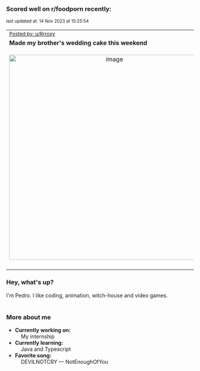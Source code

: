 ### Scored well on r/foodporn recently:

<p align="left"><sub>last updated at: 14 Nov 2023 at 15:25:54</sub></p>

|   |
| --- |
| <sub>[Posted by: u/Rrroxy][source]</sub> |
| **Made my brother's wedding cake this weekend** | 
|<p align="center"> <img alt="image" src="https://i.redd.it/ky8bzye4oxzb1.jpg" width="550" /> </p>|
|   |

### Hey, what's up?

I'm Pedro. I like coding, animation, witch-house and video games.<br><br>

### More about me
- **Currently working on:**  
&nbsp;&nbsp;&nbsp;&nbsp;My internship
- **Currently learning:**  
&nbsp;&nbsp;&nbsp;&nbsp;Java and Typescript
- **Favorite song:**  
&nbsp;&nbsp;&nbsp;&nbsp;DEVILNOTCRY — NotEnoughOfYou<br><br>

  



  
  
  
[linkedin]: https://linkedin.com/in/pedro-h-r-gomes-8a487b14a/
[gmail]: mailto:pilique11@gmail.com
[source]: https://reddit.com/r/FoodPorn/comments/17tm8uo/made_my_brothers_wedding_cake_this_weekend/
[redditAPI]: https://www.reddit.com/dev/api/